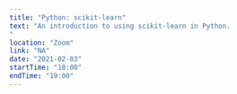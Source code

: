 ```yaml
---
title: "Python: scikit-learn"
text: "An introduction to using scikit-learn in Python.
"
location: "Zoom"
link: "NA"
date: "2021-02-03"
startTime: "18:00"
endTime: "19:00"
---
```

